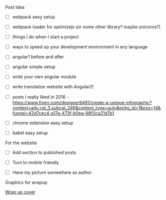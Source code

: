 Post Idea 

 - [ ] webpack easy setup 
 - [ ] webpack loader for optimizejs (or some other library? maybe unicorns?)
 - [ ] things I do when I start a project
 - [ ] ways to speed up your development environment in any language
 - [ ] angular1 before and after
 - [ ] angular simple setup 
 - [ ] write your own angular module
 - [ ] write translation website with Angular2!
 - [ ] posts I really liked in 2016 - https://www.fiverr.com/designer9491/create-a-unique-infographic?context=adv.cat_3.subcat_246&context_type=auto&pckg_id=1&pos=14&funnel=42d7cec4-a17a-473f-b0ea-98f3ca21d7b1
 - [ ] chrome extension easy setup
 - [ ] babel easy setup
 
 
For the website
 
 - [ ] Add section to published posts 
 - [ ] Turn to mobile friendly
 - [ ] Have my picture somewhere as author
 
 
 Graphics for wrapup
 
 [Wrap up cover](/style/images/koala_art.jpg)
 
 
